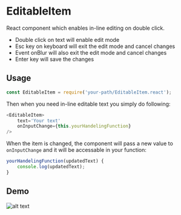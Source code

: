 # EditableItem

React component which enables in-line editing on double click.

* Double click on text will enable edit mode
* Esc key on keyboard will exit the edit mode and cancel changes
* Event onBlur will also exit the edit mode and cancel changes
* Enter key will save the changes

## Usage 
```javascript
const EditableItem = require('your-path/EditableItem.react');
```   
  Then when you need in-line editable text you simply do following:

```javascript
<EditableItem>
    text='Your text'
    onInputChange={this.yourHandelingFunction}
/>
```
  When the item is changed, the component will pass a new value to `onInputChange` and it will be accessable in your function:
```javascript
yourHandelingFunction(updatedText) {
    console.log(updatedText);
}
```
    
## Demo

![alt text](http://i.imgur.com/tg0dD6r.gif")
